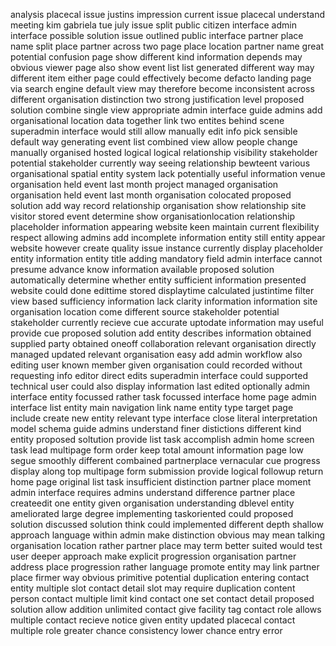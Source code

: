 analysis placecal issue justins impression current issue placecal understand meeting kim gabriela tue july issue split public citizen interface admin interface possible solution issue outlined public interface partner place name split place partner across two page place location partner name great potential confusion page show different kind information depends may obvious viewer page also show event list list generated different way may different item either page could effectively become defacto landing page via search engine default view may therefore become inconsistent across different organisation distinction two strong justification level proposed solution combine single view appropriate admin interface guide admins add organisational location data together link two entites behind scene superadmin interface would still allow manually edit info pick sensible default way generating event list combined view allow people change manually organised hosted logical logical relationship visibility stakeholder potential stakeholder currently way seeing relationship bewteent various organisational spatial entity system lack potentially useful information venue organisation held event last month project managed organisation organisation held event last month organisation colocated proposed solution add way record relationship organisation show relationship site visitor stored event determine show organisationlocation relationship placeholder information appearing website keen maintain current flexibility respect allowing admins add incomplete information entity still entity appear website however create quality issue instance currently display placeholder entity information entity title adding mandatory field admin interface cannot presume advance know information available proposed solution automatically determine whether entity sufficient information presented website could done edittime stored displaytime calculated justintime filter view based sufficiency information lack clarity information information site organisation location come different source stakeholder potential stakeholder currently recieve cue accurate uptodate information may useful provide cue proposed solution add entity describes information obtained supplied party obtained oneoff collaboration relevant organisation directly managed updated relevant organisation easy add admin workflow also editing user known member given organisation could recorded without requesting info editor direct edits superadmin interface could supported technical user could also display information last edited optionally admin interface entity focussed rather task focussed interface home page admin interface list entity main navigation link name entity type target page include create new entity relevant type interface close literal interpretation model schema guide admins understand finer distictions different kind entity proposed soltution provide list task accomplish admin home screen task lead multipage form order keep total amount information page low segue smoothly different combained partnerplace vernacular cue progress display along top multipage form submission provide logical followup return home page original list task insufficient distinction partner place moment admin interface requires admins understand difference partner place createedit one entity given organisation understanding dblevel entity ameliorated large degree implementing taskoriented could proposed solution discussed solution think could implemented different depth shallow approach language within admin make distinction obvious may mean talking organisation location rather partner place may term better suited would test user deeper approach make explicit progression organisation partner address place progression rather language promote entity may link partner place firmer way obvious primitive potential duplication entering contact entity multiple slot contact detail slot may require duplication content person contact multiple limit kind contact one set contact detail proposed solution allow addition unlimited contact give facility tag contact role allows multiple contact recieve notice given entity updated placecal contact multiple role greater chance consistency lower chance entry error